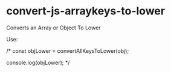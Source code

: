 # convert-js-arraykeys-to-lower
Converts an Array or Object To Lower

Use:

/*
const objLower = convertAllKeysToLower(obj);

console.log(objLower);
*/
